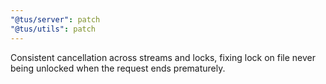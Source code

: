 ```yaml
---
"@tus/server": patch
"@tus/utils": patch
---
```


Consistent cancellation across streams and locks, fixing lock on file never being unlocked when the request ends prematurely.
